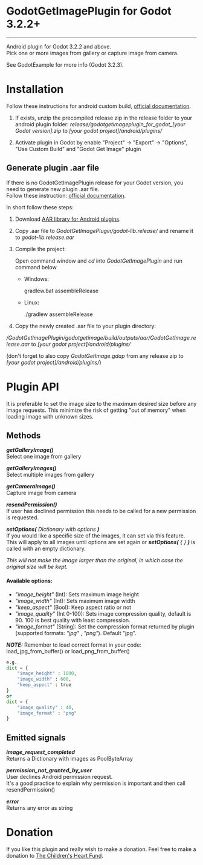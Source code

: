 GodotGetImagePlugin for Godot 3.2.2+
====================================
____________________________________


Android plugin for Godot 3.2.2 and above.  
Pick one or more images from gallery or capture image from camera.

See GodotExample for more info (Godot 3.2.3).

Installation
============

Follow these instructions for android custom build, [ official documentation](https://docs.godotengine.org/en/stable/getting_started/workflow/export/android_custom_build.html "documentation").

1. If exists, unzip the precompiled release zip in the release folder to your android plugin folder:
*release/godotgetimageplugin_for_godot_[your Godot version].zip* to *[your godot project]/android/plugins/*

2. Activate plugin in Godot by enable "Project" -> "Export" -> "Options", "Use Custom Build" and "Godot Get Image" plugin

Generate plugin .aar file
-------------------------

If there is no GodotGetImagePlugin release for your Godot version, you need to generate new plugin .aar file.  
Follow these instruction: [ official documentation](https://docs.godotengine.org/en/stable/tutorials/plugins/android/android_plugin.html "documentation").

In short follow these steps:

1. Download [ AAR library for Android plugins](https://godotengine.org/download/windows "Godot download").

2. Copy .aar file to *GodotGetImagePlugin/godot-lib.release/* and rename it to *godot-lib.release.aar*

3. Compile the project:

	Open command window and *cd* into *GodotGetImagePlugin* and run command below
	
	* Windows:
	
		gradlew.bat assembleRelease
		
	* Linux:
	
		./gradlew assembleRelease
	
4. Copy the newly created .aar file to your plugin directory:

*/GodotGetImagePlugin/godotgetimage/build/outputs/aar/GodotGetImage.release.aar* to *[your godot project]/android/plugins/*

(don't forget to also copy *GodotGetImage.gdap* from any release zip to *[your godot project]/android/plugins/*)


# Plugin API

It is preferable to set the image size to the maximum desired size before any image requests. This minimize the risk of getting "out of memory" when loading image with unknown sizes.

Methods
-------

***getGalleryImage()***  
Select one image from gallery

***getGalleryImages()***  
Select multiple images from gallery

***getCameraImage()***  
Capture image from camera

***resendPermission()***  
If user has declined permission this needs to be called for a new permission is requested.

***setOptions(*** *Dictionary with options* ***)***  
If you would like a specific size of the images, it can set via this feature.  
This will apply to all images until options are set again or ***setOptions(*** *{ }* ***)*** is called with an empty dictionary.

*This will not make the image larger than the original, in which case the original size will be kept.*

#### Available options:
* *"image_height"* (Int): Sets maximum image height
* *"image_width"* (Int): Sets maximum image width
* *"keep_aspect"* (Bool): Keep aspect ratio or not
* *"image_quality"* (Int 0-100): Sets image compression quality, default is 90. 100 is best quality with least compression.
* *"image_format"* (String): Set the compression format returned by plugin (supported formats: *"jpg"* , *"png"*). Default "jpg".
	
**_NOTE:_** Remember to load correct format in your code: load_jpg_from_buffer() or load_png_from_buffer()
	
```python
e.g.
dict = {
	"image_height" : 1000,
	"image_width" : 600,
	"keep_aspect" : true
}
or
dict = {
	"image_quality" : 40,
	"image_format" : "png"
}
```



Emitted signals
---------------

***image_request_completed***  
Returns a Dictionary with images as PoolByteArray

***permission_not_granted_by_user***   
User declines Android permission request.  
It's a good practice to explain why permission is important and then call resendPermission()

***error***  
Returns any error as string

# Donation
If you like this plugin and really wish to make a donation. 
Feel free to make a donation to [ The Children's Heart Fund](https://mitt.hjartebarnsfonden.se/14901 "Hjärtebarnsfonden").
